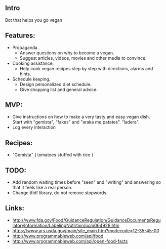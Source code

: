 Intro
------
Bot that helps you go vegan

Features:
---------

  - Propaganda.
    - Answer questions on why to become a vegan.
    - Suggest articles, videos, movies and other media to convince.
  - Cooking assistance.
    - Help cook vegan recipes step by step with directions, alarms and hints.
  - Schedule keeping.
    - Design personalized diet schedule.
    - Give shopping list and general advice.

MVP:
----

  - Give instructions on how to make a very tasty and easy vegan dish. Start
  with "gemista", "fakes" and "araka me patates". "ladera".
  - Log every interaction

Recipes:
--------

  - "Gemista" ( tomatoes stuffed with rice )

TODO:
-----
  - Add random waiting times before "seen" and "writing" and answering so that
  it feels like a real person.
  - Change tfidf library, do not remove stopwords.
  
Links:
------

  - http://www.fda.gov/Food/GuidanceRegulation/GuidanceDocumentsRegulatoryInformation/LabelingNutrition/ucm064928.htm
  - https://www.ars.usda.gov/main/site_main.htm?modecode=12-35-45-00
  - http://www.programmableweb.com/api/food
  - http://www.programmableweb.com/api/open-food-facts
